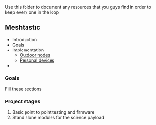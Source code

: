 Use this folder to document any resources that you guys find in order to keep every one in the loop

## Meshtastic
- Introduction
- Goals
- Implementation
	- [Outdoor nodes](obsidian://open?vault=ARC-HAB&file=docs%2FMeshtastic%2FOutdoor%20Node)
	- [Personal devices]()
- 
### Goals

Fill these sections

### Project stages

1. Basic point to point testing and firmware 
2. Stand alone modules for the science payload